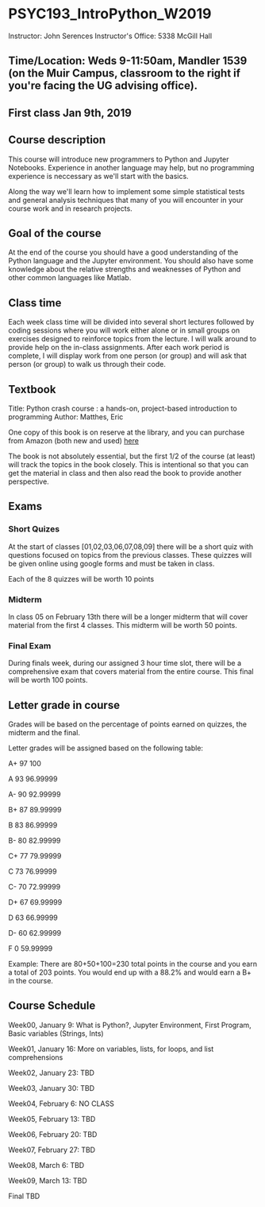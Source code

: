 # PSYC193_IntroPython_W2019
Instructor: John Serences 
Instructor's Office: 5338 McGill Hall 

## Time/Location: Weds 9-11:50am, Mandler 1539 (on the Muir Campus, classroom to the right if you're facing the UG advising office). 

## First class Jan 9th, 2019

## Course description
This course will introduce new programmers to Python and Jupyter Notebooks. Experience in another language may help, but no programming experience is neccessary as we'll start with the basics. 

Along the way we'll learn how to implement some simple statistical tests and general analysis techniques that many of you will encounter in your course work and in research projects.  

## Goal of the course
At the end of the course you should have a good understanding of the Python language and the Jupyter environment. You should also have some knowledge about the relative strengths and weaknesses of Python and other common languages like Matlab. 

## Class time
Each week class time will be divided into several short lectures followed by coding sessions where you will work either alone or in small groups on exercises designed to reinforce topics from the lecture. I will walk around to provide help on the in-class assignments. After each work period is complete, I will display work from one person (or group) and will ask that person (or group) to walk us through their code. 

## Textbook
Title: Python crash course : a hands-on, project-based introduction to programming
Author: Matthes, Eric

One copy of this book is on reserve at the library, and you can purchase from Amazon (both new and used) [here](https://www.amazon.com/Python-Crash-Course-Hands-Project-Based/dp/1593276036/ref=sr_1_1?s=books&ie=UTF8&qid=1546894838&sr=1-1&keywords=Python+Crash+Course%3A+A+Hands-On%2C+Project-Based+Introduction+to+Programming)

The book is not absolutely essential, but the first 1/2 of the course (at least) will track the topics in the book closely. This is intentional so that you can get the material in class and then also read the book to provide another perspective. 

## Exams

### Short Quizes
At the start of classes [01,02,03,06,07,08,09] there will be a short quiz with questions focused on topics from the previous classes. These quizzes will be given online using google forms and must be taken in class. 

Each of the 8 quizzes will be worth 10 points

### Midterm
In class 05 on February 13th there will be a longer midterm that will cover material from the first 4 classes. This midterm will be worth 50 points. 

### Final Exam
During finals week, during our assigned 3 hour time slot, there will be a comprehensive exam that covers material from the entire course. This final will be worth 100 points.

## Letter grade in course
Grades will be based on the percentage of points earned on quizzes, the midterm and the final. 

Letter grades will be assigned based on the following table:

 A+ 	  97 	 100
 
 A 	    93 	 96.99999
 
 A- 	  90 	 92.99999
 
 B+ 	  87 	 89.99999
 
 B 	    83 	 86.99999
 
 B- 	  80 	 82.99999
 
 C+ 	  77 	 79.99999
 
 C 	    73 	 76.99999
 
 C- 	  70 	 72.99999
 
 D+ 	  67 	 69.99999
 
 D 	    63 	 66.99999
 
 D- 	  60 	 62.99999
 
 F 	    0 	 59.99999
 

Example: There are 80+50+100=230 total points in the course and you earn a total of 203 points. You would end up with a 88.2% and would earn a B+ in the course.   

## Course Schedule 
Week00, January 9:	  What is Python?, Jupyter Environment, First Program, Basic variables (Strings, Ints)

Week01, January 16: 	More on variables, lists, for loops, and list comprehensions

Week02, January 23:	  TBD

Week03, January 30:	  TBD	

Week04, February 6:	  NO CLASS

Week05, February 13:	  TBD	

Week06, February 20:	  TBD	

Week07, February 27:	  TBD	

Week08, March 6:	  TBD	

Week09, March 13:	  TBD	

Final TBD	

